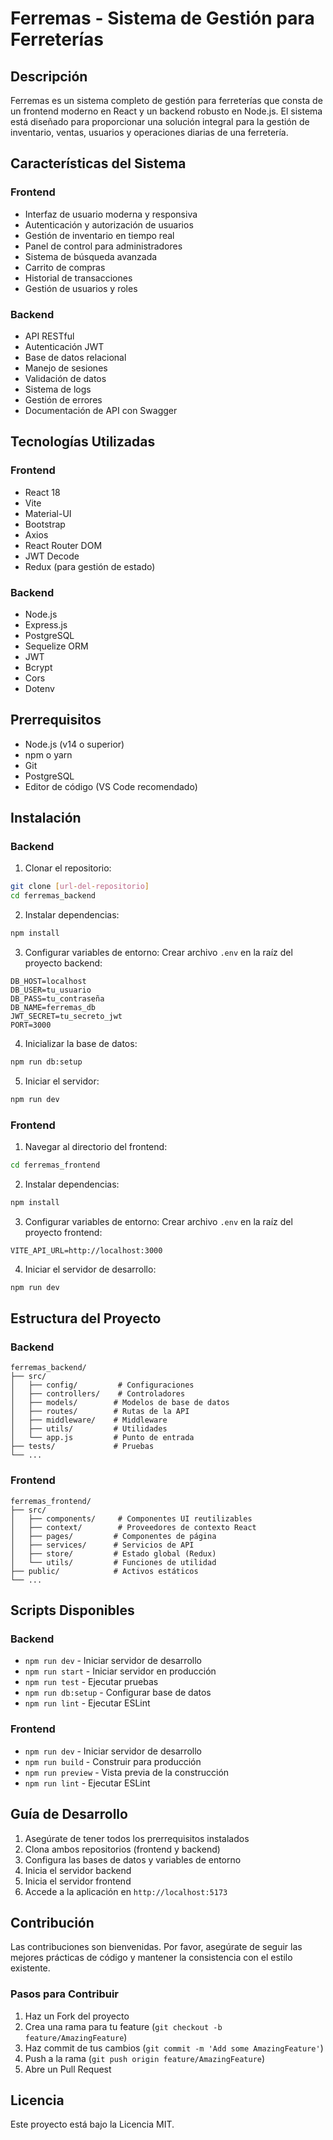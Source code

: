 # Ferremas - Sistema de Gestión para Ferreterías

## Descripción
Ferremas es un sistema completo de gestión para ferreterías que consta de un frontend moderno en React y un backend robusto en Node.js. El sistema está diseñado para proporcionar una solución integral para la gestión de inventario, ventas, usuarios y operaciones diarias de una ferretería.

## Características del Sistema
### Frontend
- Interfaz de usuario moderna y responsiva
- Autenticación y autorización de usuarios
- Gestión de inventario en tiempo real
- Panel de control para administradores
- Sistema de búsqueda avanzada
- Carrito de compras
- Historial de transacciones
- Gestión de usuarios y roles

### Backend
- API RESTful
- Autenticación JWT
- Base de datos relacional
- Manejo de sesiones
- Validación de datos
- Sistema de logs
- Gestión de errores
- Documentación de API con Swagger

## Tecnologías Utilizadas

### Frontend
- React 18
- Vite
- Material-UI
- Bootstrap
- Axios
- React Router DOM
- JWT Decode
- Redux (para gestión de estado)

### Backend
- Node.js
- Express.js
- PostgreSQL
- Sequelize ORM
- JWT
- Bcrypt
- Cors
- Dotenv

## Prerrequisitos
- Node.js (v14 o superior)
- npm o yarn
- Git
- PostgreSQL
- Editor de código (VS Code recomendado)

## Instalación

### Backend
1. Clonar el repositorio:
```bash
git clone [url-del-repositorio]
cd ferremas_backend
```

2. Instalar dependencias:
```bash
npm install
```

3. Configurar variables de entorno:
Crear archivo `.env` en la raíz del proyecto backend:
```env
DB_HOST=localhost
DB_USER=tu_usuario
DB_PASS=tu_contraseña
DB_NAME=ferremas_db
JWT_SECRET=tu_secreto_jwt
PORT=3000
```

4. Inicializar la base de datos:
```bash
npm run db:setup
```

5. Iniciar el servidor:
```bash
npm run dev
```

### Frontend
1. Navegar al directorio del frontend:
```bash
cd ferremas_frontend
```

2. Instalar dependencias:
```bash
npm install
```

3. Configurar variables de entorno:
Crear archivo `.env` en la raíz del proyecto frontend:
```env
VITE_API_URL=http://localhost:3000
```

4. Iniciar el servidor de desarrollo:
```bash
npm run dev
```

## Estructura del Proyecto

### Backend
```
ferremas_backend/
├── src/
│   ├── config/         # Configuraciones
│   ├── controllers/    # Controladores
│   ├── models/        # Modelos de base de datos
│   ├── routes/        # Rutas de la API
│   ├── middleware/    # Middleware
│   ├── utils/         # Utilidades
│   └── app.js         # Punto de entrada
├── tests/             # Pruebas
└── ...
```

### Frontend
```
ferremas_frontend/
├── src/
│   ├── components/     # Componentes UI reutilizables
│   ├── context/        # Proveedores de contexto React
│   ├── pages/         # Componentes de página
│   ├── services/      # Servicios de API
│   ├── store/         # Estado global (Redux)
│   └── utils/         # Funciones de utilidad
├── public/            # Activos estáticos
└── ...
```

## Scripts Disponibles

### Backend
- `npm run dev` - Iniciar servidor de desarrollo
- `npm run start` - Iniciar servidor en producción
- `npm run test` - Ejecutar pruebas
- `npm run db:setup` - Configurar base de datos
- `npm run lint` - Ejecutar ESLint

### Frontend
- `npm run dev` - Iniciar servidor de desarrollo
- `npm run build` - Construir para producción
- `npm run preview` - Vista previa de la construcción
- `npm run lint` - Ejecutar ESLint

## Guía de Desarrollo
1. Asegúrate de tener todos los prerrequisitos instalados
2. Clona ambos repositorios (frontend y backend)
3. Configura las bases de datos y variables de entorno
4. Inicia el servidor backend
5. Inicia el servidor frontend
6. Accede a la aplicación en `http://localhost:5173`

## Contribución
Las contribuciones son bienvenidas. Por favor, asegúrate de seguir las mejores prácticas de código y mantener la consistencia con el estilo existente.

### Pasos para Contribuir
1. Haz un Fork del proyecto
2. Crea una rama para tu feature (`git checkout -b feature/AmazingFeature`)
3. Haz commit de tus cambios (`git commit -m 'Add some AmazingFeature'`)
4. Push a la rama (`git push origin feature/AmazingFeature`)
5. Abre un Pull Request

## Licencia
Este proyecto está bajo la Licencia MIT.


